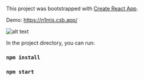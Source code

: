 This project was bootstrapped with [Create React App](https://github.com/facebook/create-react-app).

Demo: https://n1mis.csb.app/

![alt text](https://i.ibb.co/vVtgCDG/Screenshot-119.png)

In the project directory, you can run:
### `npm install`
### `npm start`
